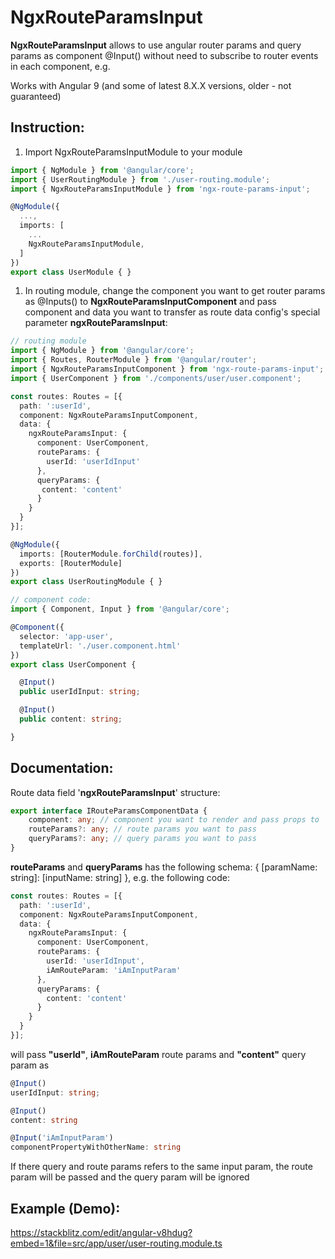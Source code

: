 # NgxRouteParamsInput

**NgxRouteParamsInput** allows to use angular router params and query params as component @Input() without need to subscribe to router events in each component, e.g.

Works with Angular 9 (and some of latest 8.X.X versions, older - not guaranteed)

## Instruction:

1. Import NgxRouteParamsInputModule to your module

```typescript
import { NgModule } from '@angular/core';
import { UserRoutingModule } from './user-routing.module';
import { NgxRouteParamsInputModule } from 'ngx-route-params-input';

@NgModule({
  ...,
  imports: [
    ...
    NgxRouteParamsInputModule,
  ]
})
export class UserModule { }
```
1. In routing module, change the component you want to get router params as @Inputs()
to **NgxRouteParamsInputComponent** and pass component and data you want to transfer as route data config's special parameter **ngxRouteParamsInput**:
```typescript
// routing module
import { NgModule } from '@angular/core';
import { Routes, RouterModule } from '@angular/router';
import { NgxRouteParamsInputComponent } from 'ngx-route-params-input';
import { UserComponent } from './components/user/user.component';

const routes: Routes = [{
  path: ':userId',
  component: NgxRouteParamsInputComponent,
  data: {
    ngxRouteParamsInput: {
      component: UserComponent,
      routeParams: {
        userId: 'userIdInput'
      },
      queryParams: {
       content: 'content'
      }
    }
  }
}];

@NgModule({
  imports: [RouterModule.forChild(routes)],
  exports: [RouterModule]
})
export class UserRoutingModule { }
```
```typescript
// component code:
import { Component, Input } from '@angular/core';

@Component({
  selector: 'app-user',
  templateUrl: './user.component.html'
})
export class UserComponent {

  @Input()
  public userIdInput: string;

  @Input()
  public content: string;

}
```

## Documentation:

Route data field '**ngxRouteParamsInput**' structure:
```typescript
export interface IRouteParamsComponentData {
    component: any; // component you want to render and pass props to
    routeParams?: any; // route params you want to pass
    queryParams?: any; // query params you want to pass
}
```
**routeParams** and **queryParams** has the following schema:
{
    [paramName: string]: [inputName: string]
},
e.g. the following code:
```typescript
const routes: Routes = [{
  path: ':userId',
  component: NgxRouteParamsInputComponent,
  data: {
    ngxRouteParamsInput: {
      component: UserComponent,
      routeParams: {
        userId: 'userIdInput',
        iAmRouteParam: 'iAmInputParam'
      },
      queryParams: {
        content: 'content'
      }
    }
  }
}];
```
will pass **"userId"**, **iAmRouteParam** route params and **"content"** query param as
```typescript
@Input()
userIdInput: string;

@Input()
content: string

@Input('iAmInputParam')
componentPropertyWithOtherName: string

```
If there query and route params refers to the same input param, the route param will be passed and the query param will be ignored

## Example (Demo):

https://stackblitz.com/edit/angular-v8hdug?embed=1&file=src/app/user/user-routing.module.ts
